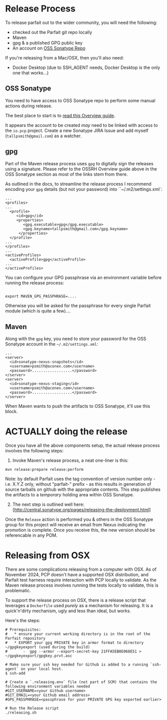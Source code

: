 Release Process
===============

To release parfait out to the wider community, you will need the following:

   * checked out the Parfait git repo locally
   * Maven
   * gpg & a published GPG public key
   * An account on [OSS Sonatype Repo](https://oss.sonatype.org/)

If you're releasing from a Mac/OSX, then you'll also need:
   * Docker Desktop (due to SSH_AGENT needs, Docker Desktop is the only one that works...)


OSS Sonatype
------------

You need to have access to OSS Sonatype repo to perform some manual actions during release.

The best place to start is to [read this Overview guide](http://central.sonatype.org/pages/ossrh-guide.html).

It appears the account to be created _may_ need to be linked with access to the `io.pcp` project.  Create a new Sonatype JIRA Issue and add myself (`tallpsmith@gmail.com`) as a watcher.

gpg
---

Part of the Maven release process uses `gpg` to digitally sign the releases using a signature.  Please refer to the OSSRH Overview guide above in the OSS Sonatype section as most of the links stem from there.

As outlined in the docs, to streamline the release process I recommend encoding your `gpg` details (but not your password) into ``~/.m2/settings.xml`:

    ...
    <profiles>
    ...
      <profile>
         <id>gpg</id>
         <properties>
            <gpg.executable>gpg</gpg.executable>
            <gpg.keyname>tallpsmith@gmail.com</gpg.keyname>
          </properties>
      </profile>
    ...
    </profiles>
    ...
    <activeProfiles>
      <activeProfile>gpg</activeProfile>
    ...
    </activeProfiles>

You can configure your GPG passphrase via an environment variable before running the release process:

```markdown

export MAVEN_GPG_PASSPHRASE=....
```

Otherwise you will be asked for the passphrase for every single Parfait module (which is quite a few)....

Maven
-----

Along with the `gpg` key, you need to store your password for the OSS Sonatype account in the `~/.m2/settings.xml`:

    ...
    <server>
      <id>sonatype-nexus-snapshots</id>
      <username>psmith@aconex.com</username>
      <password>..................</password>
    </server>
    <server>
      <id>sonatype-nexus-staging</id>
      <username>psmith@aconex.com</username>
      <password>..................</password>
    </server>


When Maven wants to push the artifacts to OSS Sonatype, it'll use this block.

ACTUALLY doing the release
==========================

Once you have all the above components setup, the actual release process involves the following steps:

  1. Invoke Maven's release process, a neat one-liner is this:
  ```
  mvn release:prepare release:perform
  ```
  Note: by default Parfait uses the tag convention of version number only - i.e. X.Y.Z only, without "parfait-" prefix -
  as this results in generation of source tarballs on github with the appropriate contents.
  This step publishes the artifacts to a _*temporary*_ holding area within OSS Sonatype.

  2. The next step is outlined well here: [http://central.sonatype.org/pages/releasing-the-deployment.html]


Once the `Release` action is performed you & others in the OSS Sonatype group for this project will receive an email from Nexus indicating the promotion is complete.  Once you receive this, the new version should be referencable in any POM.

Releasing from OSX
==================

There are some complications releasing from a computer with OSX.  As of November 2024, PCP doesn't have a supported OSX distribution,
and Parfait test harness require interaction with PCP locally to validate.  As the Maven release process involves running the
tests locally to validate, this is problematic.

To support the release process on OSX, there is a release script that leverages a `Dockerfile` used _purely_ as a mechanism for releasing.  It is
a quick'n'dirty mechanism, ugly and less than ideal, but works.

Here's the steps:
```
# Prerequisites:
#   * ensure your current working directory is in the root of the Parfait repository
#   * EXPORT your gpg PRIVATE key in armor format to directory ~/gpgkeyexport (used during the build)
#       -  gpg --armor --export-secret-key 21FFA5EB0E068E51 > ~/gpgkeyexport/gpgkey.prvt.asc

# Make sure your ssh key needed for Github is added to a running `ssh-agent` on your local host.
$ ssh-add

# Create a `.releasing.env` file (not part of SCM) that contains the following environment variables needed
#GIT_USERNAME=<your Github username>
#GIT_EMAIL=<your Github email address>
#GPG_PASSPHRASE=<passphrase for your PRIVATE GPG key exported earlier>

# Run the Release script
./releasing.sh
```
